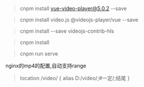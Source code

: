 > cnpm install vue-video-player@5.0.2 --save

> cnpm install video.js @videojs-player/vue --save

> cnpm install --save videojs-contrib-hls

> cnpm install

>cnpm run serve


nginx的mp4的配置,自动支持range

> location /video/ {
alias   D:/video/;#一定/;结尾
}